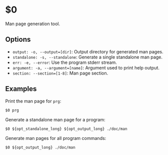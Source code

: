 $0
==

Man page generation tool.

## Options

* `output: -o, --output=[dir]`: Output directory for generated man pages.
* `standalone: -s, --standalone`: Generate a single standalone man page.
* `err: -e, --error`: Use the program stderr stream.
* `argument: -a, --argument=[name]`: Argument used to print help output.
* `section: --section=[1-8]`: Man page section.

## Examples

Print the man page for `prg`:

```
$0 prg
```

Generate a standalone man page for a program:

```
$0 ${opt_standalone_long} ${opt_output_long} ./doc/man
```

Generate man pages for all program commands:

```
$0 ${opt_output_long} ./doc/man
```

